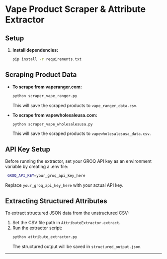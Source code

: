 # Vape Product Scraper & Attribute Extractor


## Setup

1. **Install dependencies:**
   ```bash
   pip install -r requirements.txt
   ```

## Scraping Product Data

- **To scrape from vaperanger.com:**
  ```bash
  python scraper_vape_ranger.py
  ```
  This will save the scraped products to `vape_ranger_data.csv`.

- **To scrape from vapewholesaleusa.com:**
  ```bash
  python scraper_vape_wholesalesusa.py
  ```
  This will save the scraped products to `vapewholesalesusa_data.csv`.
## API Key Setup

Before running the extractor, set your GROQ API key as an environment variable by creating a .env file:

```bash
 GROQ_API_KEY=your_groq_api_key_here
```

Replace `your_groq_api_key_here` with your actual API key.
## Extracting Structured Attributes

To extract structured JSON data from the unstructured CSV:

1. Set the CSV file path in `AttributeExtractor.extract`.
2. Run the extractor script:
   ```bash
   python attribute_extractor.py
   ```
   The structured output will be saved in `structured_output.json`.

---

